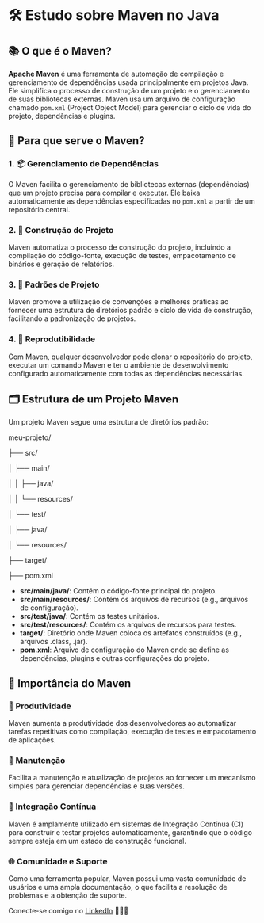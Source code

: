 # 🛠️ Estudo sobre Maven no Java

## 📚 O que é o Maven?

**Apache Maven** é uma ferramenta de automação de compilação e gerenciamento de dependências usada principalmente em projetos Java. Ele simplifica o processo de construção de um projeto e o gerenciamento de suas bibliotecas externas. Maven usa um arquivo de configuração chamado `pom.xml` (Project Object Model) para gerenciar o ciclo de vida do projeto, dependências e plugins.

## 🎯 Para que serve o Maven?

### 1. 📦 Gerenciamento de Dependências

O Maven facilita o gerenciamento de bibliotecas externas (dependências) que um projeto precisa para compilar e executar. Ele baixa automaticamente as dependências especificadas no `pom.xml` a partir de um repositório central.

### 2. 🔧 Construção do Projeto

Maven automatiza o processo de construção do projeto, incluindo a compilação do código-fonte, execução de testes, empacotamento de binários e geração de relatórios.

### 3. 📐 Padrões de Projeto

Maven promove a utilização de convenções e melhores práticas ao fornecer uma estrutura de diretórios padrão e ciclo de vida de construção, facilitando a padronização de projetos.

### 4. 🔄 Reprodutibilidade

Com Maven, qualquer desenvolvedor pode clonar o repositório do projeto, executar um comando Maven e ter o ambiente de desenvolvimento configurado automaticamente com todas as dependências necessárias.

## 🗂️ Estrutura de um Projeto Maven

Um projeto Maven segue uma estrutura de diretórios padrão:

meu-projeto/

├── src/

│ ├── main/

│ │ ├── java/

│ │ └── resources/

│ └── test/

│ ├── java/

│ └── resources/

├── target/

├── pom.xml

- **src/main/java/**: Contém o código-fonte principal do projeto.
- **src/main/resources/**: Contém os arquivos de recursos (e.g., arquivos de configuração).
- **src/test/java/**: Contém os testes unitários.
- **src/test/resources/**: Contém os arquivos de recursos para testes.
- **target/**: Diretório onde Maven coloca os artefatos construídos (e.g., arquivos .class, .jar).
- **pom.xml**: Arquivo de configuração do Maven onde se define as dependências, plugins e outras configurações do projeto.

## 🌟 Importância do Maven

### 🚀 Produtividade

Maven aumenta a produtividade dos desenvolvedores ao automatizar tarefas repetitivas como compilação, execução de testes e empacotamento de aplicações.

### 🔧 Manutenção

Facilita a manutenção e atualização de projetos ao fornecer um mecanismo simples para gerenciar dependências e suas versões.

### 🔄 Integração Contínua

Maven é amplamente utilizado em sistemas de Integração Contínua (CI) para construir e testar projetos automaticamente, garantindo que o código sempre esteja em um estado de construção funcional.

### 🌐 Comunidade e Suporte

Como uma ferramenta popular, Maven possui uma vasta comunidade de usuários e uma ampla documentação, o que facilita a resolução de problemas e a obtenção de suporte.


Conecte-se comigo no [LinkedIn](https://www.linkedin.com/in/joao-pedro-gon%C3%A7alves-viana-de-souza-a33a84242/) 🌟💼🔗
